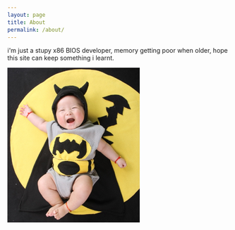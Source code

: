```yaml
---
layout: page
title: About
permalink: /about/
---
```


i'm just a stupy x86 BIOS developer, memory getting poor when older, hope this site can keep something i learnt.  

<img src="/images/about-batson.jpg" style="width: 300px;"/>